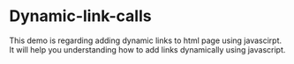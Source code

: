 # Dynamic-link-calls
This demo is regarding adding dynamic links to html page using javascirpt.
It will help you understanding how to add links dynamically using javascript.
